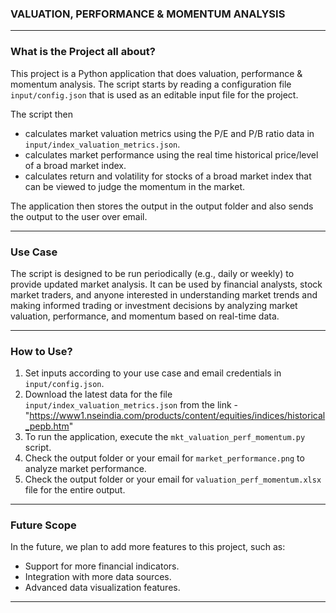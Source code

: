 ### VALUATION, PERFORMANCE & MOMENTUM ANALYSIS
--------------------------------------------------------------------------

### What is the Project all about?

This project is a Python application that does valuation, performance & momentum analysis. The script starts by reading a configuration file `input/config.json` that is used as an editable input file for the project.

The script then 
- calculates market valuation metrics using the P/E and P/B ratio data in `input/index_valuation_metrics.json`. 
- calculates market performance using the real time historical price/level of a broad market index.
- calculates return and volatility for stocks of a broad market index that can be viewed to judge the momentum in the market.

The application then stores the output in the output folder and also sends the output to the user over email.

--------------------------------------------------------------------------

### Use Case

The script is designed to be run periodically (e.g., daily or weekly) to provide updated market analysis. It can be used by financial analysts, stock market traders, and anyone interested in understanding market trends and making informed trading or investment decisions by analyzing market valuation, performance, and momentum based on real-time data. 

--------------------------------------------------------------------------

### How to Use?

1. Set inputs according to your use case and email credentials in `input/config.json`.
2. Download the latest data for the file `input/index_valuation_metrics.json` from the link - 
"https://www1.nseindia.com/products/content/equities/indices/historical_pepb.htm"
3. To run the application, execute the `mkt_valuation_perf_momentum.py` script.
3. Check the output folder or your email for `market_performance.png` to analyze market performance.
4. Check the output folder or your email for `valuation_perf_momentum.xlsx` file for the entire output.

--------------------------------------------------------------------------

### Future Scope

In the future, we plan to add more features to this project, such as:

- Support for more financial indicators.
- Integration with more data sources.
- Advanced data visualization features.

--------------------------------------------------------------------------